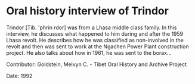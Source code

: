 # Oral history interview of Trindor  
Trindor [Tib. 'phrin rdor] was from a Lhasa middle class family. In this interview, he discusses what happened to him during and after the 1959 Lhasa revolt. He describes how he was classified as non-involved in the revolt and then was sent to work at the Ngachen Power Plant construction project. He also talks about how in 1961, he was sent to the borax... 

Contributor: Goldstein, Melvyn C. - Tibet Oral History and Archive Project  

Date:
1992  

